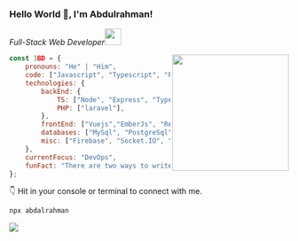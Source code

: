 ### Hello World 👋, I'm Abdulrahman!

<p><em>Full-Stack Web Developer<img src="https://media.giphy.com/media/WUlplcMpOCEmTGBtBW/giphy.gif" width="30">
</em></p>
<img align='right' vertical-align="center" src="https://media.giphy.com/media/836HiJc7pgzy8iNXCn/giphy.gif?cid=790b7611263a0ee994e34895a4d20bbb2f369983955d0265&rid=giphy.gif&ct=g" width="210">

```javascript
const 3BD = {
    pronouns: "He" | "Him",
    code: ["Javascript", "Typescript", "PHP"],
    technologies: {
        backEnd: {
            TS: ["Node", "Express", "TypeORM", "Prisma"],
            PHP: ["laravel"],
        },
        frontEnd: ["Vuejs","EmberJs", "React & Next"],
        databases: ["MySql", "PostgreSql","Mongo"],
        misc: ["Firebase", "Socket.IO", "Pusher"]
    },
    currentFocus: "DevOps",
    funFact: "There are two ways to write error-free programs; only the third one works"
}; 
```
👇 Hit in your console or terminal to connect with me.

```bash
npx abdalrahman
```
<p><img src="https://komarev.com/ghpvc/?username=abdalrahman-abdulla&style=flat"</p>


